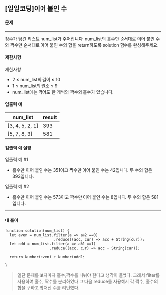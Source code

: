 ## [일일코딩]이어 붙인 수

#### 문제

---

정수가 담긴 리스트 num_list가 주어집니다. num_list의 홀수만 순서대로 이어 붙인 수와 짝수만 순서대로 이어 붙인 수의 합을 return하도록 solution 함수를 완성해주세요.

#### 제한사항

제한사항

- 2 ≤ num_list의 길이 ≤ 10
- 1 ≤ num_list의 원소 ≤ 9
- num_list에는 적어도 한 개씩의 짝수와 홀수가 있습니다.

#### 입출력 예

| num_list        | result |
| --------------- | ------ |
| [3, 4, 5, 2, 1] | 393    |
| [5, 7, 8, 3]    | 581    |

#### 입출력 예 설명

입출력 예 #1<br>

- 홀수만 이어 붙인 수는 351이고 짝수만 이어 붙인 수는 42입니다. 두 수의 합은 393입니다.

입출력 예 #2<br>

- 홀수만 이어 붙인 수는 573이고 짝수만 이어 붙인 수는 8입니다. 두 수의 합은 581입니다.

---

#### 내 풀이

```JS
function solution(num_list) {
  let even = num_list.filter(a => a%2 ==0)
                      .reduce((acc, cur) => acc + String(cur));
  let odd = num_list.filter(a => a%2 ==1)
                    .reduce((acc, cur) => acc + String(cur));

  return Number(even) + Number(odd);

}
```

> 일단 문제를 보자마자 홀수,짝수를 나눠야 한다고 생각이 들었다.
> 그래서 filter를 사용하여 홀수, 짝수를 분리하였다
> 그 다음 reduce를 사용해서 각 짝수, 홀수의 합을 구하고 합쳐진 수를 리턴했다.
